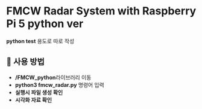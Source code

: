 # FMCW Radar System with Raspberry Pi 5 python ver

**python test** 용도로 따로 작성

## 📌 사용 방법
- **/FMCW_python**라이브러리 이동  
- **python3 fmcw_radar.py** 명령어 입력
- **실행시 파일 생성 확인**
- **시각화 자료 확인**

